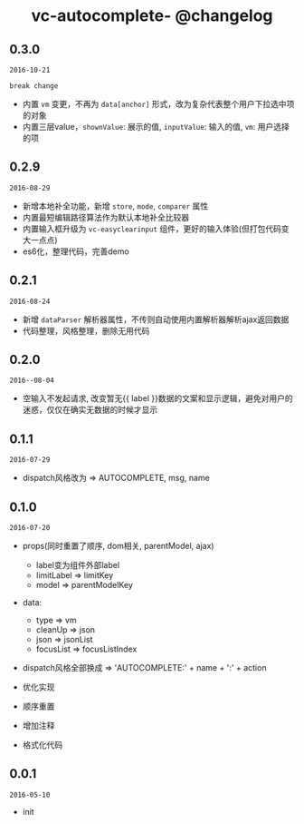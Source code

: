 <h1 align="center">vc-autocomplete- @changelog</h1>

## 0.3.0

`2016-10-21`

`break change`

- 内置 `vm` 变更，不再为 `data[anchor]` 形式，改为复杂代表整个用户下拉选中项的对象
- 内置三层value，`shownValue`: 展示的值, `inputValue`: 输入的值, `vm`: 用户选择的项

## 0.2.9

`2016-08-29`

- 新增本地补全功能，新增 `store`, `mode`, `comparer` 属性
- 内置最短编辑路径算法作为默认本地补全比较器
- 内置输入框升级为 `vc-easyclearinput` 组件，更好的输入体验(但打包代码变大一点点)
- es6化，整理代码，完善demo

## 0.2.1

`2016-08-24`

- 新增 `dataParser` 解析器属性，不传则自动使用内置解析器解析ajax返回数据
- 代码整理，风格整理，删除无用代码

## 0.2.0

`2016--08-04`

- 空输入不发起请求, 改变暂无{{ label }}数据的文案和显示逻辑，避免对用户的迷惑，仅仅在确实无数据的时候才显示

## 0.1.1

`2016-07-29`

- dispatch风格改为 => AUTOCOMPLETE, msg, name

## 0.1.0

`2016-07-20`

- props(同时重置了顺序, dom相关, parentModel, ajax)
  - label变为组件外部label
  - limitLabel => limitKey
  - model => parentModelKey

- data:
  - type => vm
  - cleanUp => json
  - json => jsonList
  - focusList => focusListIndex

- dispatch风格全部换成 => 'AUTOCOMPLETE:' + name + ':' + action

- 优化实现
- 顺序重置
- 增加注释
- 格式化代码

## 0.0.1

`2016-05-10`

- init

